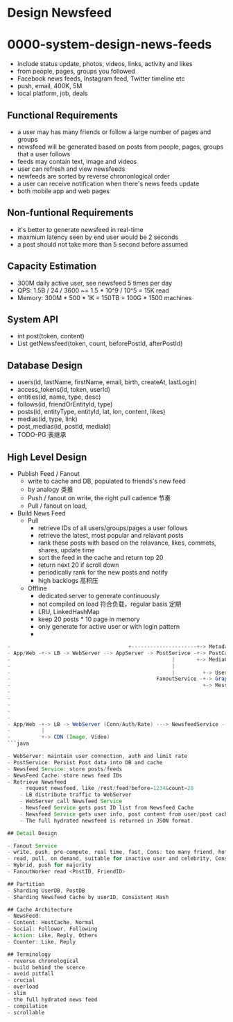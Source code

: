 # Design Newsfeed

# 0000-system-design-news-feeds
- include status update, photos, videos, links, activity and likes
- from people, pages, groups you followed
- Facebook news feeds, Instagram feed, Twitter timeline etc
- push, email, 400K, 5M
- local platform, job, deals

## Functional Requirements
- a user may has many friends or follow a large number of pages and groups
- newsfeed will be generated based on posts from people, pages, groups that a user follows
- feeds may contain text, image and videos
- user can refresh and view newsfeeds
- newfeeds are sorted by reverse chrononlogical order
- a user can receive notification when there's news feeds update
- both mobile app and web pages

## Non-funtional Requirements
- it's better to generate newsfeed in real-time
- maxmium latency seen by end user would be 2 seconds
- a post should not take more than 5 second before assumed

## Capacity Estimation
- 300M daily active user, see newsfeed 5 times per day
- QPS: 1.5B / 24 / 3600 ~= 1.5 * 10^9 / 10^5 = 15K read
- Memory: 300M * 500 * 1K = 150TB = 100G * 1500 machines

## System API
- int post(token, content)
- List<Long> getNewsfeed(token, count, beforePostId, afterPostId)

## Database Design
- users(id, lastName, firstName, email, birth, createAt, lastLogin)
- access_tokens(id, token, userId)
- entities(id, name, type, desc)
- follows(id, friendOrEntityId, type)
- posts(id, entityType, entityId, lat, lon, content, likes)
- medias(id, type, link)
- post_medias(id, postId, mediaId)
- TODO-PG 表继承

## High Level Design
- Publish Feed / Fanout
    - write to cache and DB, populated to friends's new feed
    - by analogy 类推
    - Push / fanout on write, the right pull cadence 节奏
    - Pull / fanout on load,
- Build News Feed
    - Pull
        - retrieve IDs of all users/groups/pages a user follows
        - retrieve the latest, most popular and relavant posts
        - rank these posts with based on the relavance, likes, commets, shares, update time
        - sort the feed in the cache and return top 20
        - return next 20 if scroll down
        - periodically rank for the new posts and notify
        - high backlogs 高积压
    - Offline
        - dedicated server to generate continuously
        - not compiled on load 符合负载，regular basis 定期
        - LRU, LinkedHashMap
        - keep 20 posts * 10 page in memory
        - only generate for active user or with login pattern
        -

```java
-                                      +---------------------+-> MetadataCache ---> MetadataDB
- App/Web -+-> LB -> WebServer --> AppServer -> PostSerivce -+-> PostCache ---> PostDB
-                                                    |       +-> MediaCache ---> S3
-                                                    |
-                                                    |         +-> UserCache ---> UserDB
-                                               FanoutService -+-> GraphDB (FriendList)
-                                                              +-> MessageQueue -+-> NotificationService     
-                                                                                +-> FanoutWorker ---> NewsFeedCache
-
-
-
-                                                                       +---> UserCache ---> UserDB
- App/Web -+-> LB -> WebServer (Conn/Auth/Rate) ---> NewsfeedService ---+---> NewsfeedCache
-          |                                                            +---> PostCache ---> PostDB
-          +-> CDN (Image, Video)
```java

- WebServer: maintain user connection, auth and limit rate
- PostService: Persist Post data into DB and cache
- Newsfeed Service: store posts/feeds
- NewsFeed Cache: store news feed IDs
- Retrieve Newsfeed
    - request newsfeed, like /rest/feed?before=1234&count=20
    - LB distribute traffic to WebServer
    - WebServer call Newsfeed Service
    - Newsfeed Service gets post ID list from Newsfeed Cache
    - Newsfeed Service gets user info, post content from user/post cache/DB
    - The full hydrated newsfeed is returned in JSON format.

## Detail Design

- Fanout Service
- write, push, pre-compute, real time, fast, Cons: too many friend, hotkey/celebrity problem, inactive user
- read, pull, on demand, suitable for inactive user and celebrity, Cons: slow
- Hybrid, push for majority
- FanoutWorker read <PostID, FriendID>

## Partition
- Sharding UserDB, PostDB
- Sharding Newsfeed Cache by userID, Consistent Hash

## Cache Architecture
- NewsFeed:
- Content: HostCache, Normal
- Social: Follower, Following
- Action: Like, Reply, Others
- Counter: Like, Reply

## Terminology
- reverse chronological
- build behind the scence
- avoid pitfall
- crucial
- overload
- slim
- the full hydrated news feed
- compilation
- scrollable